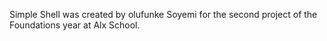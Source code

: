 Simple Shell was created by olufunke Soyemi for the second project of the Foundations year at Alx School.
